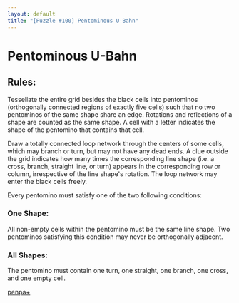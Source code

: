 ```yaml
---
layout: default
title: "[Puzzle #100] Pentominous U-Bahn"
---
```


# Pentominous U-Bahn

## Rules:

Tessellate the entire grid besides the black cells into pentominos (orthogonally connected regions of exactly five cells) such that no two pentominos of the same shape share an edge. Rotations and reflections of a shape are counted as the same shape. A cell with a letter indicates the shape of the pentomino that contains that cell.

Draw a totally connected loop network through the centers of some cells, which may branch or turn, but may not have any dead ends. A clue outside the grid indicates how many times the corresponding line shape (i.e. a cross, branch, straight line, or turn) appears in the corresponding row or column, irrespective of the line shape's rotation. The loop network may enter the black cells freely.

Every pentomino must satisfy one of the two following conditions:

### One Shape:

All non-empty cells within the pentomino must be the same line shape. Two pentominos satisfying this condition may never be orthogonally adjacent.

### All Shapes:

The pentomino must contain one turn, one straight, one branch, one cross, and one empty cell. 

[penpa+](https://tinyurl.com/29whsq8k)
